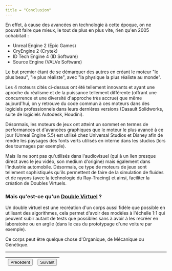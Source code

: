 ```yaml
---
title = "Conclusion"
---
```

En effet, à cause des avancées en technologie à cette époque, on ne pouvait faire que mieux, le tout de plus en plus vite, rien qu'en 2005 cohabitait :
- Unreal Engine 2 (Epic Games)
- CryEngine 2 (Crytek)
- ID Tech Engine 4 (ID Software)
- Source Engine (VALVe Software)

Le but premier étant de se démarquer des autres en créant le moteur "le plus beau", "le plus réaliste", avec "la physique la plus réaliste au monde".

Les 4 moteurs cités ci-dessus ont été tellement innovants et ayant une aproche du réalisme et de la puissance tellement différente (offrant une concurrence et une diversité d'approche très accrue) que même aujourd'hui, on y retrouve du code commun à ces moteurs dans des logiciels professionnels dans leurs dernières versions (Dasault Solidworks, suite de logiciels Autodesk, Houdini).

Désormais, les moteurs de jeux ont atteint un sommet en termes de performances et d'avancées graphiques que le moteur le plus avancé à ce jour (Unreal Engine 5.5) est utilisé chez Universal Studios et Disney afin de rendre les paysages des fonts verts utilisés en interne dans les studios (lors des tournages par exemple).

Mais ils ne sont pas qu'utilisés dans l'audiovisuel (qui à un lien presque direct avec le jeu vidéo, son medium d'origine) mais également dans l'industrie automobile.
Désormais, ce type de moteurs de jeux sont tellement sophistiqués qu'ils permettent de faire de la simulation de fluides et de rayons (avec la technologie du Ray-Tracing) et ainsi, faciliter la création de Doubles Virtuels.

### Mais qu'est-ce qu'un <u>Double Virtuel</u> ?
Un double virtuel est une recréation d'un corps aussi fidèle que possible en utilisant des algorithmes, cela permet d'avoir des modèles à l'échelle 1:1 qui peuvent subir autant de tests que possibles sans à avoir à les recréer en laboratoire ou en argile (dans le cas du prototypage d'une voiture par exemple).

Ce corps peut être quelque chose d'Organique, de Mécanique ou Génétique.

---
|<button onclick="window.location.href='https://vhascoet-pro.github.io/portfolio-bts.github.io/veille/veille_p5';">Précédent</button>|<button onclick="window.location.href='https://vhascoet-pro.github.io/portfolio-bts.github.io/veille/veille_p7';">Suivant</button>|
|:---:|:---:|